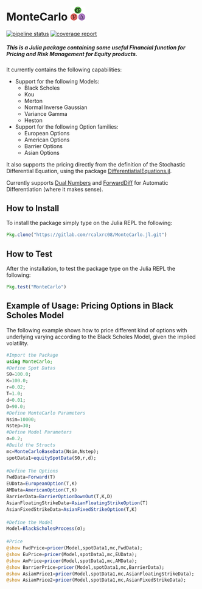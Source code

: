 # MonteCarlo <img src="etc/logo.png" width="40"> 
[![pipeline status](https://gitlab.com/rcalxrc08/MonteCarlo.jl/badges/master/pipeline.svg)](https://gitlab.com/rcalxrc08/MonteCarlo.jl/commits/master) [![coverage report](https://gitlab.com/rcalxrc08/MonteCarlo.jl/badges/master/coverage.svg)](https://gitlab.com/rcalxrc08/MonteCarlo.jl/commits/master)
##### This is a Julia package containing some useful Financial function for Pricing and Risk Management for Equity products.

It currently contains the following capabilities:

- Support for the following Models:
    - Black Scholes
    - Kou
    - Merton
    - Normal Inverse Gaussian
    - Variance Gamma
    - Heston
- Support for the following Option families:
    - European Options 
    - American Options
    - Barrier Options
    - Asian Options

It also supports the pricing directly from the definition of the Stochastic Differential Equation, using the package [DifferentiatialEquations.jl](https://github.com/JuliaDiff/DualNumbers.jl).

Currently supports [Dual Numbers](https://github.com/JuliaDiff/DualNumbers.jl) and [ForwardDiff](https://github.com/JuliaDiff/ForwardDiff.jl)
for Automatic Differentiation (where it makes sense).

## How to Install
To install the package simply type on the Julia REPL the following:
```julia
Pkg.clone("https://gitlab.com/rcalxrc08/MonteCarlo.jl.git")
```
## How to Test
After the installation, to test the package type on the Julia REPL the following:
```julia
Pkg.test("MonteCarlo")
```
## Example of Usage: Pricing Options in Black Scholes Model
The following example shows how to price different kind of options with underlying varying according to the Black Scholes Model, given the implied volatility.
```julia
#Import the Package
using MonteCarlo;
#Define Spot Datas
S0=100.0;
K=100.0;
r=0.02;
T=1.0;
d=0.01;
D=90.0;
#Define MonteCarlo Parameters
Nsim=10000;
Nstep=30;
#Define Model Parameters
σ=0.2;
#Build the Structs
mc=MonteCarloBaseData(Nsim,Nstep);
spotData1=equitySpotData(S0,r,d);

#Define The Options
FwdData=Forward(T)
EUData=EuropeanOption(T,K)
AMData=AmericanOption(T,K)
BarrierData=BarrierOptionDownOut(T,K,D)
AsianFloatingStrikeData=AsianFloatingStrikeOption(T)
AsianFixedStrikeData=AsianFixedStrikeOption(T,K)

#Define the Model
Model=BlackScholesProcess(σ);

#Price
@show FwdPrice=pricer(Model,spotData1,mc,FwdData);						
@show EuPrice=pricer(Model,spotData1,mc,EUData);
@show AmPrice=pricer(Model,spotData1,mc,AMData);
@show BarrierPrice=pricer(Model,spotData1,mc,BarrierData);
@show AsianPrice1=pricer(Model,spotData1,mc,AsianFloatingStrikeData);
@show AsianPrice2=pricer(Model,spotData1,mc,AsianFixedStrikeData);
```

